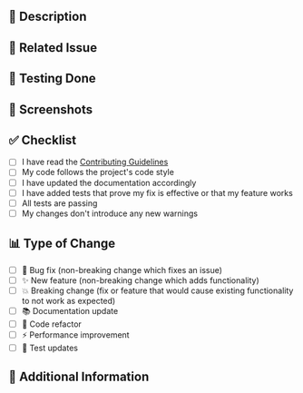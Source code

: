 ## 📝 Description

<!-- Provide a detailed description of the changes introduced by this PR -->

## 🔗 Related Issue

<!-- Link to the related issue (if applicable) using the syntax: Fixes #123 -->

## 🧪 Testing Done

<!-- Describe the testing you've done to validate your changes -->

## 📸 Screenshots

<!-- If applicable, add screenshots to help explain your changes -->

## ✅ Checklist

- [ ] I have read the [Contributing Guidelines](https://github.com/Amal-Verma/Outlin/blob/main/CONTRIBUTING.md)
- [ ] My code follows the project's code style
- [ ] I have updated the documentation accordingly
- [ ] I have added tests that prove my fix is effective or that my feature works
- [ ] All tests are passing
- [ ] My changes don't introduce any new warnings

## 📊 Type of Change

- [ ] 🐛 Bug fix (non-breaking change which fixes an issue)
- [ ] ✨ New feature (non-breaking change which adds functionality)
- [ ] 💥 Breaking change (fix or feature that would cause existing functionality to not work as expected)
- [ ] 📚 Documentation update
- [ ] 🧹 Code refactor
- [ ] ⚡ Performance improvement
- [ ] 🧪 Test updates

## 🌱 Additional Information

<!-- Any additional information that might be helpful for reviewers -->
